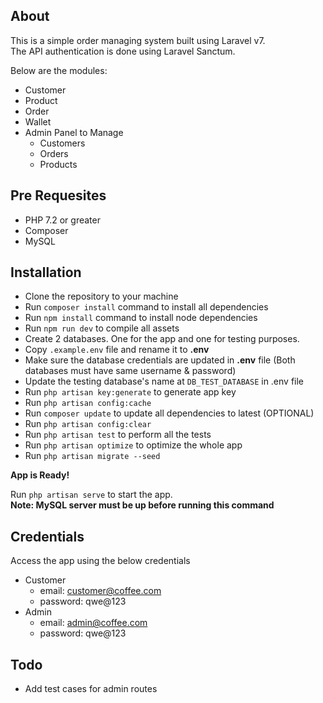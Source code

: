## About

This is a simple order managing system built using Laravel v7. <br>
The API authentication is done using Laravel Sanctum. <br>

Below are the modules:

-   Customer
-   Product
-   Order
-   Wallet
-   Admin Panel to Manage
    -   Customers
    -   Orders
    -   Products

## Pre Requesites

-   PHP 7.2 or greater
-   Composer
-   MySQL

## Installation

-   Clone the repository to your machine
-   Run `composer install` command to install all dependencies
-   Run `npm install` command to install node dependencies
-   Run `npm run dev` to compile all assets
-   Create 2 databases. One for the app and one for testing purposes.
-   Copy `.example.env` file and rename it to **.env**
-   Make sure the database credentials are updated in **.env** file (Both databases must have same username & password)
-   Update the testing database's name at `DB_TEST_DATABASE` in .env file
-   Run `php artisan key:generate` to generate app key
-   Run `php artisan config:cache`
-   Run `composer update` to update all dependencies to latest (OPTIONAL)
-   Run `php artisan config:clear`
-   Run `php artisan test` to perform all the tests
-   Run `php artisan optimize` to optimize the whole app
-   Run `php artisan migrate --seed`

**App is Ready!**

Run `php artisan serve` to start the app.
<br>
**Note: MySQL server must be up before running this command**

## Credentials

Access the app using the below credentials

-   Customer
    -   email: customer@coffee.com
    -   password: qwe@123
-   Admin
    -   email: admin@coffee.com
    -   password: qwe@123

## Todo

-   Add test cases for admin routes
